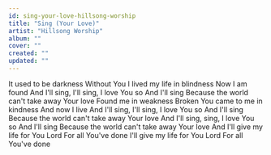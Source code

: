 ```yaml
---
id: sing-your-love-hillsong-worship
title: "Sing (Your Love)"
artist: "Hillsong Worship"
album: ""
cover: ""
created: ""
updated: ""
---
```


It used to be darkness
Without You
I lived my life in blindness
Now I am found
And I'll sing, I'll sing, I love You so
And I'll sing
Because the world can't take away
Your love
Found me in weakness
Broken
You came to me in kindness
And now I live
And I'll sing, I'll sing, I love You so
And I'll sing
Because the world can't take away
Your love
And I'll sing, sing, I love You so
And I'll sing
Because the world can't take away
Your love
And I'll give my life for You Lord
For all You've done
I'll give my life for You Lord
For all You've done